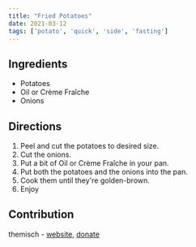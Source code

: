 ```yaml
---
title: "Fried Potatoes"
date: 2021-03-12
tags: ['potato', 'quick', 'side', 'fasting']
---
```


## Ingredients
- Potatoes
- Oil or Crème Fraîche
- Onions

## Directions
1. Peel and cut the potatoes to desired size.
2. Cut the onions.
3. Put a bit of Oil or Crème Fraîche in your pan.
4. Put both the potatoes and the onions into the pan.
5. Cook them until they're golden-brown.
6. Enjoy

## Contribution
themisch - [website](http://k63fspwi7eekmjy7i3ofk425lseyftfrbikyjs5ndgrvzasxlh6hoiid.onion), [donate](http://k63fspwi7eekmjy7i3ofk425lseyftfrbikyjs5ndgrvzasxlh6hoiid.onion/donate.html)
